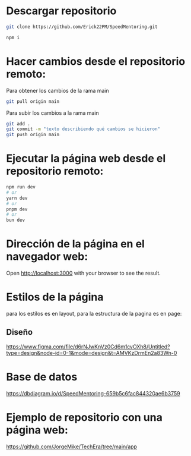 # Descargar repositorio
```bash
git clone https://github.com/Erick22PM/SpeedMentoring.git

npm i
```

# Hacer cambios desde el repositorio remoto:
Para obtener los cambios de la rama main
```bash
git pull origin main
```

Para subir los cambios a la rama main
```bash
git add .
git commit -m "texto describiendo qué cambios se hicieron"
git push origin main
```

# Ejecutar la página web desde el repositorio remoto:

```bash
npm run dev
# or
yarn dev
# or
pnpm dev
# or
bun dev
```

# Dirección de la página en el navegador web:
Open [http://localhost:3000](http://localhost:3000) with your browser to see the result.


# Estilos de la página
para los estilos es en layout, para la estructura de la pagina es en page:

## Diseño
https://www.figma.com/file/d6rNJwKnVz0Cd6m1cvOXh8/Untitled?type=design&node-id=0-1&mode=design&t=AMVKzDrmEn2a83Wn-0

# Base de datos
https://dbdiagram.io/d/SpeedMentoring-659b5c6fac844320ae6b3759


# Ejemplo de repositorio con una página web:
https://github.com/JorgeMike/TechEra/tree/main/app
